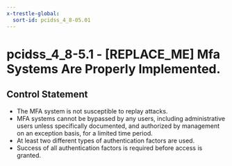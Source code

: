 ```yaml
---
x-trestle-global:
  sort-id: pcidss_4_8-05.01
---
```


# pcidss_4_8-5.1 - \[REPLACE_ME\] Mfa Systems Are Properly Implemented.

## Control Statement

- The MFA system is not susceptible to replay attacks.
- MFA systems cannot be bypassed by any users, including administrative users unless
specifically documented, and authorized by management on an exception basis, for a limited
time period.
- At least two different types of authentication factors are used.
- Success of all authentication factors is required before access is granted.
